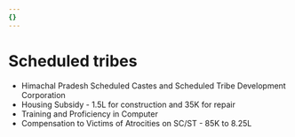 ```yaml
---
{}
---
```

   
# Scheduled tribes   
* Himachal Pradesh Scheduled Castes and Scheduled Tribe Development Corporation   
* Housing Subsidy - 1.5L for construction and 35K for repair   
* Training and Proficiency in Computer   
* Compensation to Victims of Atrocities on SC/ST - 85K to 8.25L